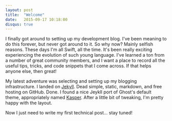 ```yaml
---
layout: post
title:  "Welcome"
date:   2015-09-17 10:18:00
disqus: true
---
```


I finally got around to setting up my development blog.  I've been meaning to do this forever, but never got around to it. So why now?  Mainly selfish reasons. These days I'm all Swift, all the time. It's been really exciting experiencing the evolution of such young language. I've learned a ton from a number of great community members, and I want a place to record all the useful tips, tricks, and code snippets that I come across. If that helps anyone else, then great!

My latest adventure was selecting and setting up my blogging infrastructure. I landed on [Jekyll][jeykll]. Dead simple, static, markdown, and free hosting on GitHub. Done. I found a nice Jeykll port of Ghost's default theme, appropriately named [Kasper][kasper].  After a little bit of tweaking, I'm pretty happy with the layout.  

Now I just need to write my first technical post... stay tuned!

[jeykll]: http://jekyllrb.com
[kasper]: https://github.com/rosario/kasper